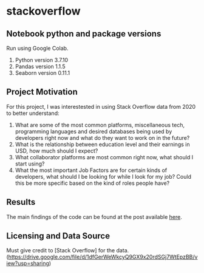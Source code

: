 # stackoverflow

## Notebook python and package versions <a name="versions"></a>

Run using Google Colab.
1. Python version 3.7.10
2. Pandas version 1.1.5
3. Seaborn version 0.11.1

## Project Motivation<a name="motivation"></a>

For this project, I was interestested in using Stack Overflow data from 2020 to better understand:

1. What are some of the most common platforms, miscellaneous tech, programming languages and desired databases being used by developers right now and what do they want to work on in the future?
2. What is the relationship between education level and their earnings in USD, how much should I expect?
3. What collaborator platforms are most common right now, what should I start using?
4. What the most important Job Factors are for certain kinds of developers, what should I be looking for while I look for my job? Could this be more specific based on the kind of roles people have?

## Results<a name="results"></a>

The main findings of the code can be found at the post available [here](https://chakradhaar.medium.com/my-data-driven-approach-to-finding-a-job-in-2021-cafd42034d9b).

## Licensing and Data Source <a name="licensing"></a>

Must give credit to [Stack Overflow] for the data.(https://drive.google.com/file/d/1dfGerWeWkcyQ9GX9x20rdSGj7WtEpzBB/view?usp=sharing)
